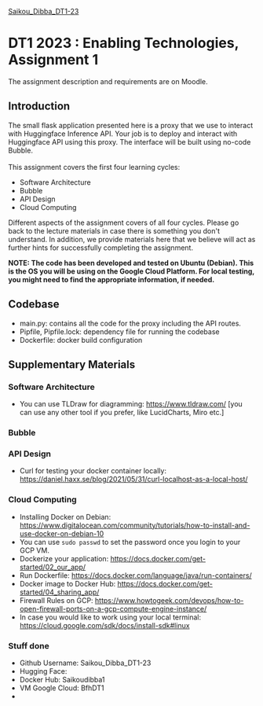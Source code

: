 [Saikou_Dibba_DT1-23](https://github.com/SaikouDibba/Saikou_Dibba_DT1-23)


# DT1 2023 : Enabling Technologies, Assignment 1

The assignment description and requirements are on Moodle.

## Introduction
The small flask application presented here is a proxy that we use to interact with Huggingface Inference API.
Your job is to deploy and interact with Huggingface API using this proxy. The interface will be built
using no-code Bubble. </br></br>
This assignment covers the first four learning cycles:
- Software Architecture
- Bubble
- API Design
- Cloud Computing

Different aspects of the assignment covers of all four cycles. Please go back to the lecture materials
in case there is something you don't understand. In addition, we provide materials here that we believe
will act as further hints for successfully completing the assignment.

**NOTE: The code has been developed and tested on Ubuntu (Debian). This is the OS you will be using on the Google 
Cloud Platform. For local testing, you might need to find the appropriate information, if needed.**

## Codebase
- main.py: contains all the code for the proxy including the API routes.
- Pipfile, Pipfile.lock: dependency file for running the codebase
- Dockerfile: docker build configuration

## Supplementary Materials
### Software Architecture
- You can use TLDraw for diagramming: https://www.tldraw.com/ [you can use any other tool if you prefer, like LucidCharts, Miro etc.]
### Bubble
### API Design
- Curl for testing your docker container locally: https://daniel.haxx.se/blog/2021/05/31/curl-localhost-as-a-local-host/
### Cloud Computing
- Installing Docker on Debian: https://www.digitalocean.com/community/tutorials/how-to-install-and-use-docker-on-debian-10
- You can use ```sudo passwd``` to set the password once you login to your GCP VM.
- Dockerize your application: https://docs.docker.com/get-started/02_our_app/
- Run Dockerfile: https://docs.docker.com/language/java/run-containers/
- Docker image to Docker Hub: https://docs.docker.com/get-started/04_sharing_app/
- Firewall Rules on GCP: https://www.howtogeek.com/devops/how-to-open-firewall-ports-on-a-gcp-compute-engine-instance/
- In case you would like to work using your local terminal: https://cloud.google.com/sdk/docs/install-sdk#linux
 ### Stuff done 
- Github Username: Saikou_Dibba_DT1-23
- Hugging Face:
- Docker Hub: Saikoudibba1
- VM Google Cloud: BfhDT1
- 
